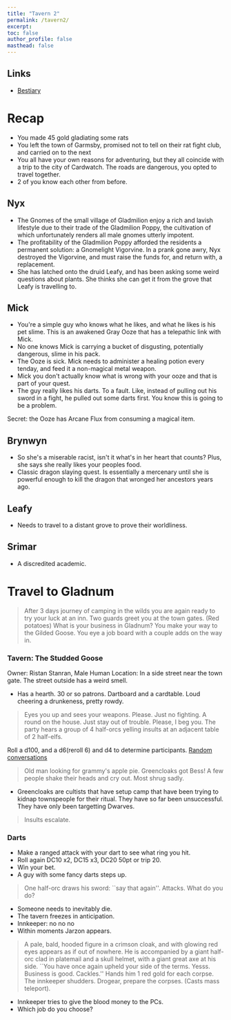 ```yaml
---
title: "Tavern 2"
permalink: /tavern2/
excerpt: 
toc: false
author_profile: false
masthead: false
---
```

## Links
- [Bestiary](https://dr-eigenvalue.github.io/bestiary/)

# Recap

- You made 45 gold gladiating some rats
- You left the town of Garmsby, promised not to tell on their rat fight club, and carried on to the next
- You all have your own reasons for adventuring, but they all coincide with a trip to the city of Cardwatch. The roads are dangerous, you opted to travel together.
- 2 of you know each other from before.

## Nyx

- The Gnomes of the small village of Gladmilion enjoy a rich and lavish lifestyle due to their trade of the Gladmilion Poppy, the cultivation of which unfortunately renders all male gnomes utterly impotent.
- The profitability of the Gladmilion Poppy afforded the residents a permanent solution: a Gnomelight Vigorvine. In a prank gone awry, Nyx destroyed the Vigorvine, and must raise the funds for, and return with, a replacement.
- She has latched onto the druid Leafy, and has been asking some weird questions about plants. She thinks she can get it from the grove that Leafy is travelling to.

## Mick

- You're a simple guy who knows what he likes, and what he likes is his pet slime. This is an awakened Gray Ooze that has a telepathic link with Mick.
- No one knows Mick is carrying a bucket of disgusting, potentially dangerous, slime in his pack.
- The Ooze is sick. Mick needs to administer a healing potion every tenday, and feed it a non-magical metal weapon.
- Mick you don't actually know what is wrong with your ooze and that is part of your quest.
- The guy really likes his darts. To a fault. Like, instead of pulling out his sword in a fight, he pulled out some darts first. You know this is going to be a problem.

Secret: the Ooze has Arcane Flux from consuming a magical item.

##  Brynwyn

- So she's a miserable racist, isn't it what's in her heart that counts? Plus, she says she really likes your peoples food.
- Classic dragon slaying quest. Is essentially a mercenary until she is powerful enough to kill the dragon that wronged her ancestors years ago.

## Leafy

- Needs to travel to a distant grove to prove their worldliness.

## Srimar

- A discredited academic.

# Travel to Gladnum

> After 3 days journey of camping in the wilds you are again ready to try your luck at an inn.
> Two guards greet you at the town gates. (Red potatoes) What is your business in Gladnum?
> You make your way to the Gilded Goose. You eye a job board with a couple adds on the way in.

### Tavern: The Studded Goose
Owner: Ristan Stanran, Male Human
Location: In a side street near the town gate. The street outside has a weird smell.

- Has a hearth. 30 or so patrons. Dartboard and a cardtable. Loud cheering a drunkeness, pretty rowdy. 
> Eyes you up and sees your weapons. Please. Just no fighting. A round on the house. Just stay out of trouble. Please, I beg you.
> The party hears a group of 4 half-orcs yelling insults at an adjacent table of 2 half-elfs.

Roll a d100, and a d6(reroll 6) and d4 to determine participants.
[Random conversations](https://www.dndspeak.com/2021/05/13/100-prompts-for-idle-chit-chat-between-characters/)
> Old man looking for grammy's apple pie.
> Greencloaks got Bess! A few people shake their heads and cry out. Most shrug sadly.

- Greencloaks are cultists that have setup camp that have been trying to kidnap townspeople for their ritual. They have so far been unsuccessful. They have only been targetting Dwarves.

> Insults escalate.

### Darts
- Make a ranged attack with your dart to see what ring you hit.
- Roll again DC10 x2, DC15 x3, DC20 50pt or trip 20.
- Win your bet.
- A guy with some fancy darts steps up.

> One half-orc draws his sword: ``say that again''. Attacks. What do you do?

- Someone needs to inevitably die.
- The tavern freezes in anticipation.
- Innkeeper: no no no
- Within moments Jarzon appears.
 
> A pale, bald, hooded figure in a crimson cloak, and with glowing red eyes appears as if out of nowhere. He is accompanied by a giant half-orc clad in platemail and a skull helmet, with a giant great axe at his side. ``You have once again upheld your side of the terms. Yesss. Business is good. Cackles.'' Hands him 1 red gold for each corpse. The innkeeper shudders. Drogear, prepare the corpses. (Casts mass teleport).

- Innkeeper tries to give the blood money to the PCs.
- Which job do you choose?

